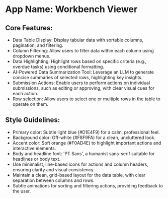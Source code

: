 # **App Name**: Workbench Viewer

## Core Features:

- Data Table Display: Display tabular data with sortable columns, pagination, and filtering.
- Column Filtering: Allow users to filter data within each column using dropdown menus.
- Data Highlighting: Highlight rows based on specific criteria (e.g., overdue tasks) using conditional formatting.
- AI-Powered Data Summarization Tool: Leverage an LLM to generate concise summaries of selected rows, highlighting key insights.
- Submission Actions: Enable users to perform actions on individual submissions, such as editing or approving, with clear visual cues for each action.
- Row selection: Allow users to select one or multiple rows in the table to operate on them.

## Style Guidelines:

- Primary color: Subtle light blue (#D1E4F9) for a calm, professional feel.
- Background color: Off-white (#F8F9FA) for a clean, uncluttered look.
- Accent color: Soft orange (#F0AD4E) to highlight important actions and interactive elements.
- Body and headline font: 'PT Sans', a humanist sans-serif suitable for headlines or body text.
- Use minimalist, line-based icons for actions and column headers, ensuring clarity and visual consistency.
- Maintain a clean, grid-based layout for the data table, with clear separation between columns and rows.
- Subtle animations for sorting and filtering actions, providing feedback to the user.